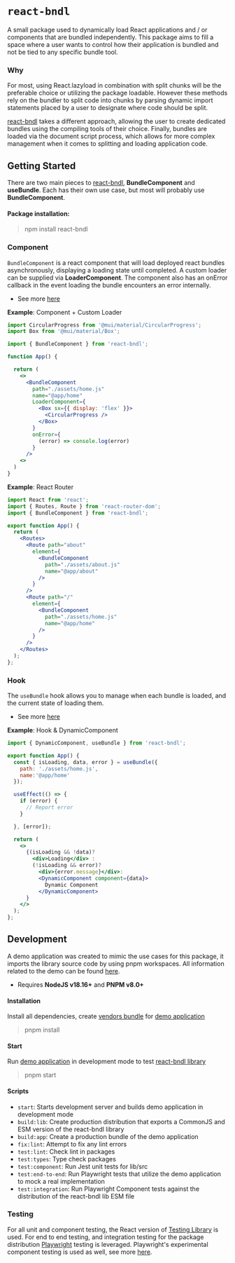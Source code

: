 # `react-bndl`
A small package used to dynamically load React applications and / or components that are bundled independently. This package aims to fill a space where a user wants to control how their application is bundled and not be tied to any specific bundle tool.


### Why
For most, using React.lazyload in combination with split chunks will be the preferable choice or utilizing the package loadable. However these methods rely on the bundler to split code into chunks by parsing dynamic import statements placed by a user to designate where code should be split.

[react-bndl](#react-bndl) takes a different approach, allowing the user to create dedicated bundles using the compiling tools of their choice. Finally, bundles are loaded via the document script process, which allows for more complex management when it comes to splitting and loading application code.


## Getting Started
There are two main pieces to [react-bndl](#react-bndl), **BundleComponent** and **useBundle**. Each has their own use case, but most will probably use **BundleComponent**.

#### Package installation:
> npm install react-bndl


### Component
`BundleComponent` is a react component that will load deployed react bundles asynchronously, displaying a loading state until completed. A custom loader can be supplied via **LoaderComponent**. The component also has an onError callback in the event loading the bundle encounters an error internally.

- See more [here](./lib/README.md#Component)

**Example**: Component + Custom Loader
```jsx
import CircularProgress from '@mui/material/CircularProgress';
import Box from '@mui/material/Box';

import { BundleComponent } from 'react-bndl';

function App() {

  return (
    <>
      <BundleComponent
        path="./assets/home.js"
        name="@app/home"
        LoaderComponent={
          <Box sx={{ display: 'flex' }}>
            <CircularProgress />
          </Box>
        }
        onError={
          (error) => console.log(error)
        }
      />
    <>
  )
}
```

**Example**: React Router
```jsx
import React from 'react';
import { Routes, Route } from 'react-router-dom';
import { BundleComponent } from 'react-bndl';

export function App() {
  return (
    <Routes>
      <Route path="about"
        element={
          <BundleComponent
            path="./assets/about.js"
            name="@app/about"
          />
        }
      />
      <Route path="/"
        element={
          <BundleComponent
            path="./assets/home.js"
            name="@app/home"
          />
        }
      />
    </Routes>
  );
};
```

### Hook
The `useBundle` hook allows you to manage when each bundle is loaded, and the current state of loading them.

- See more [here](./lib/README.md#Hook)

**Example**: Hook & DynamicComponent
```jsx
import { DynamicComponent, useBundle } from 'react-bndl';

export function App() {
  const { isLoading, data, error } = useBundle({
    path: './assets/home.js',
    name:'@app/home'
  });

  useEffect(() => {
    if (error) {
      // Report error
    }

  }, [error]);

  return (
    <>
      {(isLoading && !data)?
        <div>Loading</div> :
        (!isLoading && error)?
          <div>{error.message}</div>:
          <DynamicComponent component={data}>
            Dynamic Component
          </DynamicComponent>
      }
    </>
  );
};
```


## Development
A demo application was created to mimic the use cases for this package, it imports the library source code by using pnpm workspaces. All information related to the demo can be found [here](./demo).

- Requires **NodeJS v18.16+** and **PNPM v8.0+**


#### Installation
Install all dependencies, create [vendors bundle](./demo/app/vendors) for [demo application](./demo/app)
> pnpm install

#### Start
Run [demo application](./demo/app) in development mode to test [react-bndl library](./lib)
> pnpm start


#### Scripts
- `start`: Starts development server and builds demo application in development mode
- `build:lib`: Create production distribution that exports a CommonJS and ESM version of the react-bndl library
- `build:app`: Create a production bundle of the demo application
- `fix:lint`: Attempt to fix any lint errors
- `test:lint`: Check lint in packages
- `test:types`: Type check packages
- `test:component`: Run Jest unit tests for lib/src
- `test:end-to-end`: Run Playwright tests that utilize the demo application to mock a real implementation
- `test:integration`: Run Playwright Component tests against the distribution of the react-bndl lib ESM file


### Testing
For all unit and component testing, the React version of [Testing Library](https://testing-library.com) is used. For end to end testing, and integration testing for the package distribution [Playwright](https://playwright.dev/docs/api/class-test) testing is leveraged. Playwright's experimental component testing is used as well, see more [here](https://playwright.dev/docs/test-components).